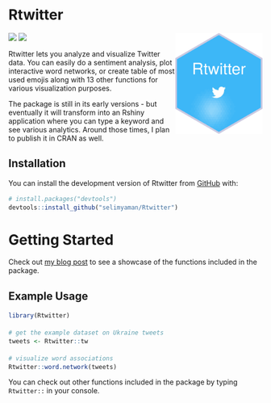 
<!-- README.md is generated from README.Rmd. Please edit that file -->

# Rtwitter

<img src="man/figures/logo.png" align="right"  height="200"/>

[![](https://img.shields.io/badge/lifecycle-maturing-blue.svg)](https://lifecycle.r-lib.org/articles/stages.html#maturing)
[![](https://img.shields.io/github/last-commit/selimyaman/Rtwitter.svg)](https://github.com/selimyaman/Rtwitter/commits/master)

Rtwitter lets you analyze and visualize Twitter data. You can easily do
a sentiment analysis, plot interactive word networks, or create table of
most used emojis along with 13 other functions for various visualization
purposes.

The package is still in its early versions - but eventually it will
transform into an Rshiny application where you can type a keyword and
see various analytics. Around those times, I plan to publish it in CRAN
as well.

## Installation

You can install the development version of Rtwitter from
[GitHub](https://github.com/) with:

``` r
# install.packages("devtools")
devtools::install_github("selimyaman/Rtwitter")
```

# Getting Started

Check out [my blog post](https://selimyaman.com/post/rtwitter-showcase/)
to see a showcase of the functions included in the package.

## Example Usage

``` r
library(Rtwitter)

# get the example dataset on Ukraine tweets
tweets <- Rtwitter::tw 

# visualize word associations
Rtwitter::word.network(tweets)
```

You can check out other functions included in the package by typing
`Rtwitter::` in your console.
